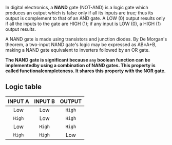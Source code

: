 In digital electronics, a **NAND** gate (NOT-AND) is a logic gate which produces
an output which is false only if all its inputs are true; thus its output is
complement to that of an AND gate. A LOW (0) output results only if all the
inputs to the gate are HIGH (1); if any input is LOW (0), a HIGH (1) output
results.

A NAND gate is made using transistors and junction diodes. By
De Morgan's theorem, a two-input NAND gate's logic may be expressed as AB=A+B,
making a NAND gate equivalent to inverters followed by an OR gate.

**The NAND gate is significant because `any` boolean function can be implementedby using a combination of NAND gates. This property is called functionalcompleteness. It shares this property with the NOR gate.**

## Logic table

| INPUT A | INPUT B | OUTPUT |
| :-----: | :-----: | :----: |
| Low | Low | `High` |
| `High` | Low | `High` |
| Low | `High` | `High` |
| `High` | `High` | Low |
